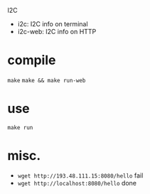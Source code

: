 I2C

- i2c:      I2C info on terminal
- i2c-web:  I2C info on HTTP

# compile

`make`
`make && make run-web`

# use

`make run`

# misc.

- `wget http://193.48.111.15:8080/hello` fail
- `wget http://localhost:8080/hello` done


